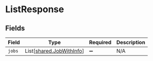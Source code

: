 # ListResponse


## Fields

| Field                                                          | Type                                                           | Required                                                       | Description                                                    |
| -------------------------------------------------------------- | -------------------------------------------------------------- | -------------------------------------------------------------- | -------------------------------------------------------------- |
| `jobs`                                                         | List[[shared.JobWithInfo](../../models/shared/jobwithinfo.md)] | :heavy_minus_sign:                                             | N/A                                                            |